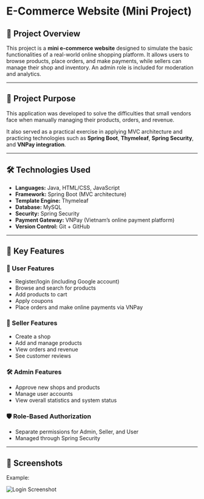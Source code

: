 # E-Commerce Website (Mini Project)

## 🌟 Project Overview

This project is a **mini e-commerce website** designed to simulate the basic functionalities of a real-world online shopping platform. It allows users to browse products, place orders, and make payments, while sellers can manage their shop and inventory. An admin role is included for moderation and analytics.

---

## 🎯 Project Purpose

This application was developed to solve the difficulties that small vendors face when manually managing their products, orders, and revenue.  

It also served as a practical exercise in applying MVC architecture and practicing technologies such as **Spring Boot**, **Thymeleaf**, **Spring Security**, and **VNPay integration**.

---

## 🛠️ Technologies Used

- **Languages:** Java, HTML/CSS, JavaScript  
- **Framework:** Spring Boot (MVC architecture)  
- **Template Engine:** Thymeleaf  
- **Database:** MySQL  
- **Security:** Spring Security  
- **Payment Gateway:** VNPay (Vietnam’s online payment platform)  
- **Version Control:** Git + GitHub  

---

## 🔧 Key Features

### 👤 User Features
- Register/login (including Google account)
- Browse and search for products
- Add products to cart
- Apply coupons
- Place orders and make online payments via VNPay

### 🏪 Seller Features
- Create a shop
- Add and manage products
- View orders and revenue
- See customer reviews

### 🛠️ Admin Features
- Approve new shops and products
- Manage user accounts
- View overall statistics and system status

### 🛡️ Role-Based Authorization
- Separate permissions for Admin, Seller, and User
- Managed through Spring Security

---

## 📸 Screenshots

Example:

![Login Screenshot](https://github.com/user-attachments/assets/70a0b7a8-712e-44d4-885f-dda7717e5225)




